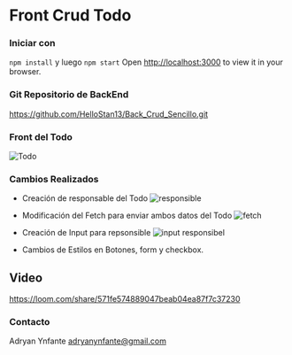 # Front Crud Todo
### Iniciar con 
`npm install` y luego 
`npm start`
Open [http://localhost:3000](http://localhost:3000) to view it in your browser.


### Git Repositorio de BackEnd
 https://github.com/HelloStan13/Back_Crud_Sencillo.git

### Front del Todo
![Todo](https://user-images.githubusercontent.com/92740455/166840777-d5b7b36d-af04-47fb-a51a-56c86dcaff0d.jpg)

### Cambios Realizados
- Creación de responsable del Todo
![responsible](https://user-images.githubusercontent.com/92740455/166840862-972df5f9-9f07-4cb6-b8b8-669c8818b942.jpg)
- Modificación del Fetch para enviar ambos datos del Todo
![fetch](https://user-images.githubusercontent.com/92740455/166840948-e8bcb01e-2b32-4e75-aa26-98bd148454c2.jpg)
- Creación de Input para repsonsible
![input responsibel](https://user-images.githubusercontent.com/92740455/166841043-840ae944-9d5d-4796-a159-62fcf7223a18.jpg)

- Cambios de Estilos en Botones, form y checkbox.

## Video 
https://loom.com/share/571fe574889047beab04ea87f7c37230


### Contacto
Adryan Ynfante
adryanynfante@gmail.com
